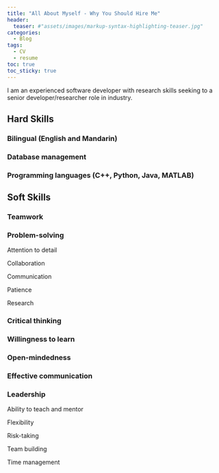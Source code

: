 ```yaml
---
title: "All About Myself - Why You Should Hire Me"
header:
  teaser: #"assets/images/markup-syntax-highlighting-teaser.jpg"
categories:
  - Blog
tags:
  - CV
  - resume
toc: true
toc_sticky: true
---
```


I am an experienced software developer with research skills seeking to a senior developer/researcher role in industry.

## Hard Skills

### Bilingual (English and Mandarin)

### Database management

### Programming languages (C++, Python, Java, MATLAB)

## Soft Skills

### Teamwork

### Problem-solving
Attention to detail

Collaboration

Communication

Patience

Research

### Critical thinking

### Willingness to learn

### Open-mindedness

### Effective communication

### Leadership
Ability to teach and mentor

Flexibility

Risk-taking

Team building

Time management

